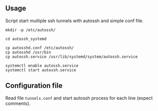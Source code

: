 Usage
-----

Script start multiple ssh tunnels with autossh and simple conf file. 


```
mkdir -p /etc/autossh/

cd autossh_systemd

cp autosshd.conf /etc/autossh/
cp autosshd /usr/bin
cp autossh.service /usr/lib/systemd/system/autossh.service

systemctl enable autossh.service
systemctl start autossh.service

```

Configuration file
------------------

Read file `tunnels.conf` and start autossh process for each line (expect comments).





